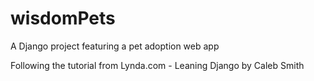 # wisdomPets
A Django project featuring a pet adoption web app

Following the tutorial from Lynda.com - Leaning Django by Caleb Smith 
